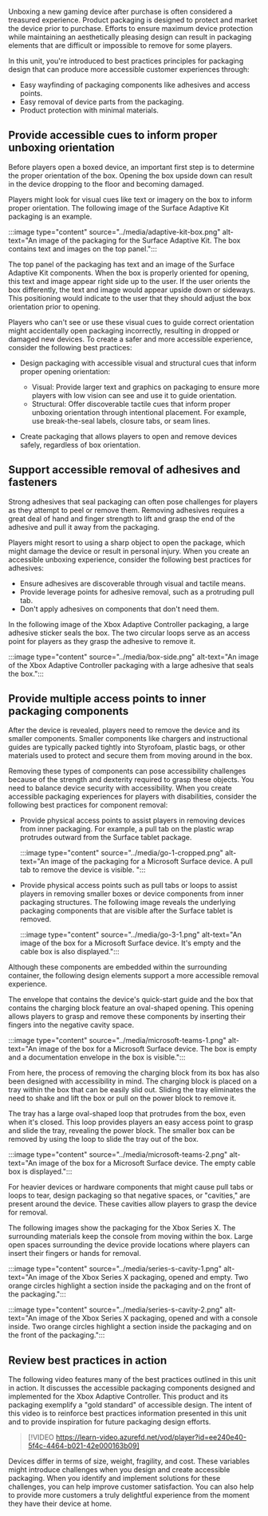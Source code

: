Unboxing a new gaming device after purchase is often considered a treasured experience. Product packaging is designed to protect and market the device prior to purchase. Efforts to ensure maximum device protection while maintaining an aesthetically pleasing design can result in packaging elements that are difficult or impossible to remove for some players.

In this unit, you're introduced to best practices principles for packaging design that can produce more accessible customer experiences through:

- Easy wayfinding of packaging components like adhesives and access points.
- Easy removal of device parts from the packaging.
- Product protection with minimal materials.

## Provide accessible cues to inform proper unboxing orientation

Before players open a boxed device, an important first step is to determine the proper orientation of the box. Opening the box upside down can result in the device dropping to the floor and becoming damaged.

Players might look for visual cues like text or imagery on the box to inform proper orientation. The following image of the Surface Adaptive Kit packaging is an example.

:::image type="content" source="../media/adaptive-kit-box.png" alt-text="An image of the packaging for the Surface Adaptive Kit. The box contains text and images on the top panel.":::

The top panel of the packaging has text and an image of the Surface Adaptive Kit components. When the box is properly oriented for opening, this text and image appear right side up to the user. If the user orients the box differently, the text and image would appear upside down or sideways. This positioning would indicate to the user that they should adjust the box orientation prior to opening.

Players who can't see or use these visual cues to guide correct orientation might accidentally open packaging incorrectly, resulting in dropped or damaged new devices. To create a safer and more accessible experience, consider the following best practices:

- Design packaging with accessible visual and structural cues that inform proper opening orientation:

  - Visual: Provide larger text and graphics on packaging to ensure more players with low vision can see and use it to guide orientation.
  - Structural: Offer discoverable tactile cues that inform proper unboxing orientation through intentional placement. For example, use break-the-seal labels, closure tabs, or seam lines.

- Create packaging that allows players to open and remove devices safely, regardless of box orientation.

## Support accessible removal of adhesives and fasteners

Strong adhesives that seal packaging can often pose challenges for players as they attempt to peel or remove them. Removing adhesives requires a great deal of hand and finger strength to lift and grasp the end of the adhesive and pull it away from the packaging.

Players might resort to using a sharp object to open the package, which might damage the device or result in personal injury. When you create an accessible unboxing experience, consider the following best practices for adhesives:

- Ensure adhesives are discoverable through visual and tactile means.
- Provide leverage points for adhesive removal, such as a protruding pull tab.
- Don't apply adhesives on components that don't need them.

In the following image of the Xbox Adaptive Controller packaging, a large adhesive sticker seals the box. The two circular loops serve as an access point for players as they grasp the adhesive to remove it.

:::image type="content" source="../media/box-side.png" alt-text="An image of the Xbox Adaptive Controller packaging with a large adhesive that seals the box.":::

## Provide multiple access points to inner packaging components

After the device is revealed, players need to remove the device and its smaller components. Smaller components like chargers and instructional guides are typically packed tightly into Styrofoam, plastic bags, or other materials used to protect and secure them from moving around in the box.

Removing these types of components can pose accessibility challenges because of the strength and dexterity required to grasp these objects. You need to balance device security with accessibility. When you create accessible packaging experiences for players with disabilities, consider the following best practices for component removal:

- Provide physical access points to assist players in removing devices from inner packaging. For example, a pull tab on the plastic wrap protrudes outward from the Surface tablet package.

  :::image type="content" source="../media/go-1-cropped.png" alt-text="An image of the packaging for a Microsoft Surface device. A pull tab to remove the device is visible. ":::

- Provide physical access points such as pull tabs or loops to assist players in removing smaller boxes or device components from inner packaging structures. The following image reveals the underlying packaging components that are visible after the Surface tablet is removed.

  :::image type="content" source="../media/go-3-1.png" alt-text="An image of the box for a Microsoft Surface device. It's empty and the cable box is also displayed.":::

Although these components are embedded within the surrounding container, the following design elements support a more accessible removal experience.

The envelope that contains the device's quick-start guide and the box that contains the charging block feature an oval-shaped opening. This opening allows players to grasp and remove these components by inserting their fingers into the negative cavity space.

:::image type="content" source="../media/microsoft-teams-1.png" alt-text="An image of the box for a Microsoft Surface device. The box is empty and a documentation envelope in the box is visible.":::

From here, the process of removing the charging block from its box has also been designed with accessibility in mind. The charging block is placed on a tray within the box that can be easily slid out. Sliding the tray eliminates the need to shake and lift the box or pull on the power block to remove it.

The tray has a large oval-shaped loop that protrudes from the box, even when it's closed. This loop provides players an easy access point to grasp and slide the tray, revealing the power block. The smaller box can be removed by using the loop to slide the tray out of the box.

:::image type="content" source="../media/microsoft-teams-2.png" alt-text="An image of the box for a Microsoft Surface device. The empty cable box is displayed.":::

For heavier devices or hardware components that might cause pull tabs or loops to tear, design packaging so that negative spaces, or "cavities," are present around the device. These cavities allow players to grasp the device for removal.

The following images show the packaging for the Xbox Series X. The surrounding materials keep the console from moving within the box. Large open spaces surrounding the device provide locations where players can insert their fingers or hands for removal.

:::image type="content" source="../media/series-s-cavity-1.png" alt-text="An image of the Xbox Series X packaging, opened and empty. Two orange circles highlight a section inside the packaging and on the front of the packaging.":::

:::image type="content" source="../media/series-s-cavity-2.png" alt-text="An image of the Xbox Series X packaging, opened and with a console inside. Two orange circles highlight a section inside the packaging and on the front of the packaging.":::

## Review best practices in action

The following video features many of the best practices outlined in this unit in action. It discusses the accessible packaging components designed and implemented for the Xbox Adaptive Controller. This product and its packaging exemplify a "gold standard" of accessible design. The intent of this video is to reinforce best practices information presented in this unit and to provide inspiration for future packaging design efforts.

> [!VIDEO https://learn-video.azurefd.net/vod/player?id=ee240e40-5f4c-4464-b021-42e000163b09]

Devices differ in terms of size, weight, fragility, and cost. These variables might introduce challenges when you design and create accessible packaging. When you identify and implement solutions for these challenges, you can help improve customer satisfaction. You can also help to provide more customers a truly delightful experience from the moment they have their device at home.
